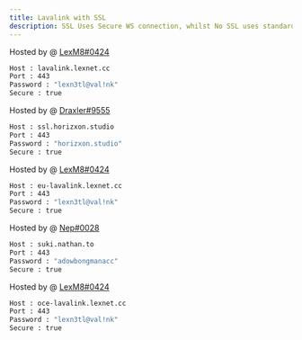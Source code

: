 ```yaml
---
title: Lavalink with SSL
description: SSL Uses Secure WS connection, whilst No SSL uses standard WS. if you want to use the SSL lavalink you need to make sure your bot uses that protocol.
---
```


<!-- inject image ad -->
<div data-ea-style="stickybox" class="dark horizontal" data-ea-publisher="darrennathanaelcom" data-ea-type="image"></div>


Hosted by @ [LexM8#0424](https://freelavalink.lexnet.cc)
```bash
Host : lavalink.lexnet.cc
Port : 443
Password : "lexn3tl@val!nk"
Secure : true
```

Hosted by @ [Draxler#9555](https://status.horizxon.studio/)
```bash
Host : ssl.horizxon.studio
Port : 443
Password : "horizxon.studio"
Secure : true
```

Hosted by @ [LexM8#0424](https://freelavalink.lexnet.cc)
```bash
Host : eu-lavalink.lexnet.cc
Port : 443
Password : "lexn3tl@val!nk"
Secure : true
```

Hosted by @ [Nep#0028](https://github.com/neptalu0)
```bash
Host : suki.nathan.to
Port : 443
Password : "adowbongmanacc"
Secure : true
```

Hosted by @ [LexM8#0424](https://freelavalink.lexnet.cc)
```bash
Host : oce-lavalink.lexnet.cc
Port : 443
Password : "lexn3tl@val!nk"
Secure : true
```
